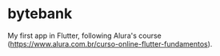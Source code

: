 # bytebank

My first app in Flutter, following Alura's course (https://www.alura.com.br/curso-online-flutter-fundamentos).
